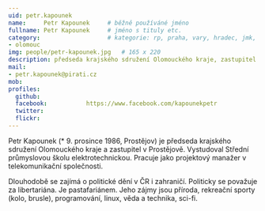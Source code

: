 ```yaml
---
uid: petr.kapounek
name:     Petr Kapounek  	# běžně používáné jméno
fullname: Petr Kapounek  	# jméno s tituly etc.
category:                 	# kategorie: rp, praha, vary, hradec, jmk, senat
- olomouc
img: people/petr-kapounek.jpg   # 165 x 220
description: předseda krajského sdružení Olomouckého kraje, zastupitel v Prostějově          	# kratký popis, max 160 znaků
mail:
- petr.kapounek@pirati.cz
mob:			  
profiles:
  github:                 
  facebook: 		  https://www.facebook.com/kapounekpetr
  twitter: 		  
  flickr:     		  
---
```


Petr Kapounek (* 9. prosince 1986, Prostějov) je předseda krajského sdružení Olomouckého kraje a zastupitel v Prostějově. Vystudoval Střední průmyslovou školu elektrotechnickou. Pracuje jako projektový manažer v telekomunikační společnosti.

Dlouhodobě se zajímá o politické dění v ČR i zahraničí. Politicky se považuje za libertariána. Je pastafariánem. Jeho zájmy jsou příroda, rekreační sporty (kolo, brusle), programování, linux, věda a technika, sci-fi.

